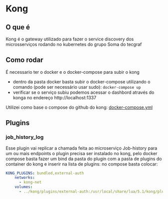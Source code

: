 # Kong
## O que é
Kong é o gateway utilizado para fazer o service discovery dos microsserviços rodando no kubernetes do grupo Soma do tecgraf
## Como rodar
É necessario ter o docker e o docker-compose para subir o kong
* dentro da pasta docker basta subir o docker-compose utilizando o comando (pode ser necessário usar sudo):
	``` docker-compose up ```
* verificar se o serviço subiu 
podemos acessar o dashbord através do konga no endereço http://localhost:1337

Utilizei como base o compose do github do kong: [docker-compose.yml](https://github.com/Kong/docker-kong/blob/2.0.2/compose/docker-compose.yml)

## Plugins
### job_history_log
Esse plugin vai replicar a chamada feita ao microserviço Job-history para um ou mais endpoints
o plugin precisa ser instalado no kong, pelo docker compose basta fazer um bind da pasta do plugin com a pasta de plugins do container do kong e inserir na lista de plugins:
no compose basta colocar:
```yml
KONG_PLUGINS: bundled,external-auth
    networks:
      - kong-net 
    volumes:
      - ../kong/plugins/external-auth:/usr/local/share/lua/5.1/kong/plugins/external-auth
```
